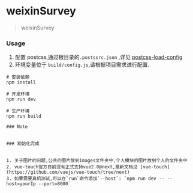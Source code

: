 ﻿
# weixinSurvey

> weixinSurvey


### Usage    

1. 配置 postcss,通过根目录的`.postssrc.json` ,详见 [postcss-load-config](https://github.com/michael-ciniawsky/postcss-load-config#postcssrc)
2. 环境变量位于 `build/config.js`,请根据项目需求进行配置. 

``` 
# 安装依赖
npm install 

# 开发环境
npm run dev

# 生产环境
npm run build

### Note   


### 初始化完成


1. 关于图片的问题,公共的图片放到images文件夹中,个人模块的图片放到个人的文件夹中  
2. vue-touch官方目前没有正式支持vue2.0@next,最新文档见 [vue-touch](https://github.com/vuejs/vue-touch/tree/next)
3. 如果需要真机测试,可以在`run`命令添加`--host`: `npm run dev -- --host=yourIp --port=8080`